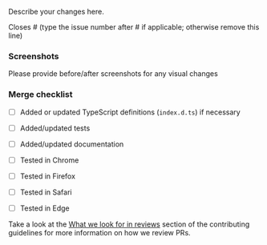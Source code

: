 Describe your changes here.

Closes # (type the issue number after # if applicable; otherwise remove this line)

### Screenshots
Please provide before/after screenshots for any visual changes

### Merge checklist
- [ ] Added or updated TypeScript definitions (`index.d.ts`) if necessary
- [ ] Added/updated tests
- [ ] Added/updated documentation
- [ ] Tested in Chrome
- [ ] Tested in Firefox
- [ ] Tested in Safari
- [ ] Tested in Edge


Take a look at the [What we look for in reviews](https://github.com/primer/components/blob/master/CONTRIBUTING.md#what-we-look-for-in-reviews) section of the contributing guidelines for more information on how we review PRs.
